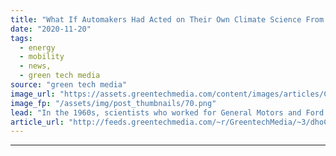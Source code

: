 ```yaml
---
title: "What If Automakers Had Acted on Their Own Climate Science From 50 Years Ago?"
date: "2020-11-20"
tags: 
  - energy
  - mobility
  - news,
  - green tech media
source: "green tech media"
image_url: "https://assets.greentechmedia.com/content/images/articles/Car_Exhaust.jpg"
image_fp: "/assets/img/post_thumbnails/70.png"
lead: "In the 1960s, scientists who worked for General Motors and Ford discovered that the exhaust from their cars was very likely changing the climate. They made presentations at conferences. They briefed senior executives. And then, they were publicly con ..."
article_url: "http://feeds.greentechmedia.com/~r/GreentechMedia/~3/dhoC-mb3jJI/what-if-automakers-had-acted-on-their-own-climate-science-from-50-years-ago"
---
```


---
